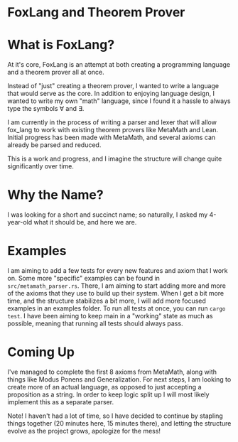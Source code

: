 # FoxLang and Theorem Prover

# What is FoxLang?

At it's core, FoxLang is an attempt at both creating a programming language and a theorem prover all at once.

Instead of "just" creating a theorem prover, I wanted to write a language that would serve as the core. In addition to
enjoying language design, I wanted to write my own "math" language, since I found it a hassle to always type the symbols ∀ and ∃.

I am currently in the process of writing a parser and lexer that will allow fox_lang to work with existing theorem provers
like MetaMath and Lean. Initial progress has been made with MetaMath, and several axioms can already be parsed and reduced.

This is a work and progress, and I imagine the structure will change quite significantly over time.

# Why the Name?

I was looking for a short and succinct name; so naturally, I asked my 4-year-old what it should be, and here we are.

# Examples

I am aiming to add a few tests for every new features and axiom that I work on. Some more "specific" examples can be found
in `src/metamath_parser.rs`. There, I am aiming to start adding more and more of the axioms that they use to build up
their system. When I get a bit more time, and the structure stabilizes a bit more, I will add more focused examples in 
an examples folder. To run all tests at once, you can run `cargo test`. I have been aiming to keep main in a "working" state
as much as possible, meaning that running all tests should always pass.

# Coming Up

I've managed to complete the first 8 axioms from MetaMath, along with things like Modus Ponens and Generalization. 
For next steps, I am looking to create more of an actual language, as opposed to just accepting a proposition as a string. 
In order to keep logic split up I will most likely implement this as a separate parser.

Note! I haven't had a lot of time, so I have decided to continue by stapling things together (20 minutes here, 15 minutes there), and letting the structure 
evolve as the project grows, apologize for the mess!
